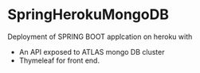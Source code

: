 # SpringHerokuMongoDB
Deployment of SPRING BOOT applcation on heroku with
- An API exposed to ATLAS mongo DB cluster
- Thymeleaf for front end.

